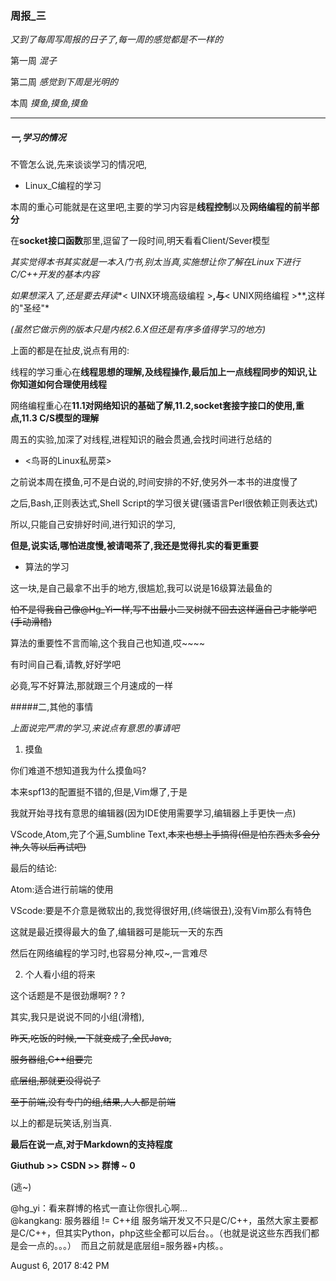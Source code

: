 ### 周报_三

*又到了每周写周报的日子了,每一周的感觉都是不一样的*

第一周 *混子*

第二周 *感觉到下周是光明的*

本周 *摸鱼,摸鱼,摸鱼*
_ _ _

##### 一,学习的情况

不管怎么说,先来谈谈学习的情况吧,

- Linux_C编程的学习

 本周的重心可能就是在这里吧,主要的学习内容是**线程控制**以及**网络编程的前半部分**
 
 在**socket接口函数**那里,逗留了一段时间,明天看看Client/Sever模型
 
 *其实觉得本书其实就是一本入门书,别太当真,实施想让你了解在Linux下进行C/C++开发的基本内容*
 
 *如果想深入了,还是要去拜读**< UINX环境高级编程 >**,与**< UNIX网络编程 >**,这样的"圣经"*
 
 *(虽然它做示例的版本只是内核2.6.X但还是有序多值得学习的地方)*
 
 上面的都是在扯皮,说点有用的:
 
 线程的学习重心在**线程思想的理解,及线程操作,最后加上一点线程同步的知识,让你知道如何合理使用线程**
 
 网络编程重心在**11.1对网络知识的基础了解,11.2,socket套接字接口的使用,重点,11.3 C/S模型的理解**
 
 周五的实验,加深了对线程,进程知识的融会贯通,会找时间进行总结的
 
- <鸟哥的Linux私房菜>

 之前说本周在摸鱼,可不是白说的,时间安排的不好,使另外一本书的进度慢了
 
 之后,Bash,正则表达式,Shell Script的学习很关键(骚语言Perl很依赖正则表达式)
 
 所以,只能自己安排好时间,进行知识的学习,
 
 **但是,说实话,哪怕进度慢,被请喝茶了,我还是觉得扎实的看更重要**
 
- 算法的学习

 这一块,是自己最拿不出手的地方,很尴尬,我可以说是16级算法最鱼的
 
 ~~怕不是得我自己像@Hg_Yi一样,写不出最小二叉树就不回去这样逼自己才能学吧(手动滑稽)~~
 
 算法的重要性不言而喻,这个我自己也知道,哎~~~~
 
 有时间自己看,请教,好好学吧
 
 必竟,写不好算法,那就跟三个月速成的一样
 
#####二,其他的事情

*上面说完严肃的学习,来说点有意思的事请吧*

1. 摸鱼

 你们难道不想知道我为什么摸鱼吗?
 
 本来spf13的配置挺不错的,但是,Vim爆了,于是
 
 我就开始寻找有意思的编辑器(因为IDE使用需要学习,编辑器上手更快一点)
 
 VScode,Atom,完了个遍,Sumbline Text,~~本来也想上手搞得(但是怕东西太多会分神,久等以后再试吧)~~
 
 最后的结论:
 
 Atom:适合进行前端的使用
 
 VScode:要是不介意是微软出的,我觉得很好用,(终端很丑),没有Vim那么有特色
 
 这就是最近摸得最大的鱼了,编辑器可是能玩一天的东西
 
 然后在网络编程的学习时,也容易分神,哎~,一言难尽
 
2. 个人看小组的将来

 这个话题是不是很劲爆啊? ? ?
 
 其实,我只是说说不同的小组(滑稽),
 
 ~~昨天,吃饭的时候,一下就变成了,全民Java,~~
 
 ~~服务器组,C++组要完~~
 
 ~~底层组,那就更没得说了~~
 
 ~~至于前端,没有专门的组,结果,人人都是前端~~
 
 以上的都是玩笑话,别当真.
 
 **最后在说一点,对于Markdown的支持程度**
 
 **Giuthub >> CSDN >> 群博 ~ 0**
 
 (逃~)
 
 @hg_yi：看来群博的格式一直让你很扎心啊...     
 @kangkang: 服务器组 != C++组 服务端开发又不只是C/C++，虽然大家主要都是C/C++，但其实Python，php这些全都可以后台。。（也就是说这些东西我们都是会一点的。。。）  而且之前就是底层组=服务器+内核。。  
 
 August 6, 2017 8:42 PM
